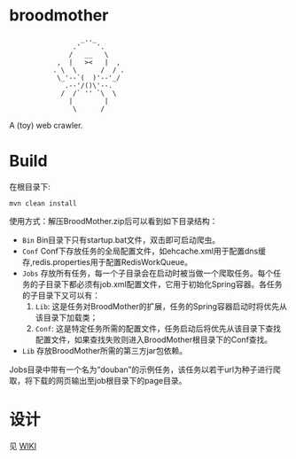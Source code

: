 broodmother
===========
```
                  _.._
                .'    '.
               /   __   \
            ,  |   ><   |  ,
           . \  \      /  / .
            \_'--`(  )'--'_/
              .--'/()\'--.
             /  /` '' `\  \
               |        |
                \      /
```

A (toy) web crawler.

# Build
在根目录下:
```
mvn clean install 
```

使用方式：解压BroodMother.zip后可以看到如下目录结构：

* `Bin`
Bin目录下只有startup.bat文件，双击即可启动爬虫。
* `Conf`
Conf下存放任务的全局配置文件，如ehcache.xml用于配置dns缓存,redis.properties用于配置RedisWorkQueue。
* `Jobs`
存放所有任务，每一个子目录会在启动时被当做一个爬取任务。每个任务的子目录下都必须有job.xml配置文件，它用于初始化Spring容器。各任务的子目录下又可以有：
    1. `Lib`: 这是任务对BroodMother的扩展，任务的Spring容器启动时将优先从该目录下加载类；
    2. `Conf`: 这是特定任务所需的配置文件，任务启动后将优先从该目录下查找配置文件，如果查找失败则进入BroodMother根目录下的Conf查找。
* `Lib`
存放BroodMother所需的第三方jar包依赖。

Jobs目录中带有一个名为“douban”的示例任务，该任务以若干url为种子进行爬取，将下载的网页输出至job根目录下的page目录。

# 设计
见 [WIKI](https://github.com/novoland/broodmother/wiki/broodmother%E6%95%B4%E4%BD%93%E8%AE%BE%E8%AE%A1)
